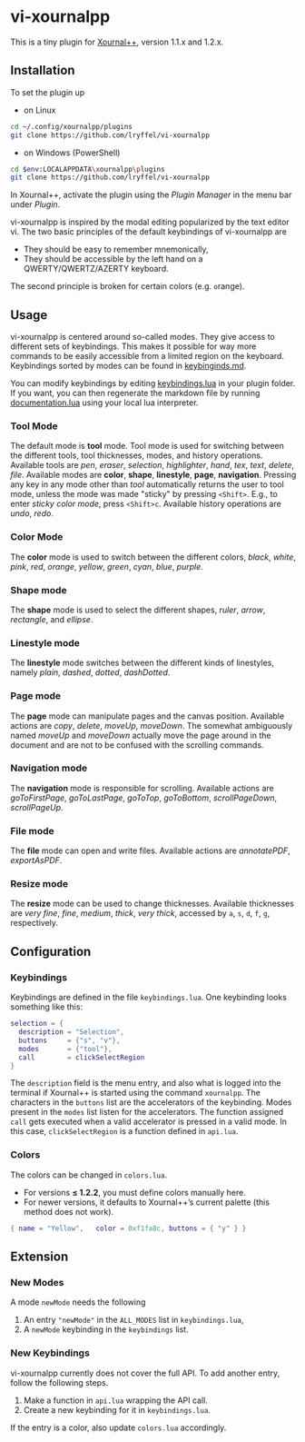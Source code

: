 # vi-xournalpp

This is a tiny plugin for [Xournal++](https://github.com/xournalpp/xournalpp),
version 1.1.x and 1.2.x.

## Installation

To set the plugin up

- on Linux

```bash
cd ~/.config/xournalpp/plugins
git clone https://github.com/lryffel/vi-xournalpp
```

- on Windows (PowerShell)

```bash
cd $env:LOCALAPPDATA\xournalpp\plugins
git clone https://github.com/lryffel/vi-xournalpp
```

In Xournal++, activate the plugin using the _Plugin Manager_
in the menu bar under _Plugin_.

vi-xournalpp is inspired by the modal editing popularized
by the text editor vi.
The two basic principles of the default keybindings of vi-xournalpp are

- They should be easy to remember mnemonically,
- They should be accessible by the left hand on a QWERTY/QWERTZ/AZERTY keyboard.

The second principle is broken for certain colors (e.g. `o`range).

## Usage

vi-xournalpp is centered around so-called modes. They give access to different
sets of keybindings. This makes it possible for way more commands to be easily
accessible from a limited region on the keyboard.
Keybindings sorted by modes can be found in [keybinginds.md](keybindings.md).

You can modify keybindings by editing [keybindings.lua](keybindings.lua) in your plugin
folder. If you want, you can then regenerate the markdown file by running
[documentation.lua](documentation.lua) using your local lua interpreter.

### Tool Mode

The default mode is **tool** mode.
Tool mode is used for switching between the different tools, tool thicknesses,
modes, and history operations. Available tools are _pen_, _eraser_,
_selection_, _highlighter_, _hand_, _tex_, _text_, _delete_, _file_.
Available modes are **color**, **shape**, **linestyle**, **page**, **navigation**.
Pressing any key in any mode other than _tool_ automatically
returns the user to tool mode, unless the mode was made "sticky"
by pressing `<Shift>`. E.g., to enter _sticky color mode_, press
`<Shift>c`.
Available history operations are _undo_, _redo_.

### Color Mode

The **color** mode is used to switch between the different colors,
_black_, _white_, _pink_, _red_, _orange_, _yellow_, _green_,
_cyan_, _blue_, _purple_.

### Shape mode

The **shape** mode is used to select the different shapes, _ruler_,
_arrow_, _rectangle_, and _ellipse_.

### Linestyle mode

The **linestyle** mode switches between the different kinds of linestyles,
namely _plain_, _dashed_, _dotted_, _dashDotted_.

### Page mode

The **page** mode can manipulate pages and the canvas position.
Available actions are _copy_, _delete_, _moveUp_, _moveDown_.
The somewhat ambiguously named _moveUp_ and _moveDown_
actually move the page around in the document
and are not to be confused with the scrolling commands.

### Navigation mode

The **navigation** mode is responsible for scrolling.
Available actions are
_goToFirstPage_, _goToLastPage_, _goToTop_, _goToBottom_,
_scrollPageDown_, _scrollPageUp_.

### File mode

The **file** mode can open and write files.
Available actions are _annotatePDF_, _exportAsPDF_.

### Resize mode

The **resize** mode can be used to change thicknesses.
Available thicknesses are
_very fine_, _fine_, _medium_, _thick_, _very thick_,
accessed by `a`, `s`, `d`, `f`, `g`, respectively.

## Configuration

### Keybindings

Keybindings are defined in the file `keybindings.lua`.
One keybinding looks something like this:

```lua
selection = {
  description = "Selection",
  buttons     = {"s", "v"},
  modes       = {"tool"},
  call        = clickSelectRegion
}
```

The `description` field is the menu
entry, and also what is logged into the terminal
if Xournal++ is started using the command `xournalpp`.
The characters in the `buttons` list are
the accelerators of the keybinding.
Modes present in the `modes` list listen
for the accelerators.
The function assigned `call` gets executed
when a valid accelerator is pressed
in a valid mode. In this case,
`clickSelectRegion` is a function
defined in `api.lua`.

### Colors

The colors can be changed in `colors.lua`.

- For versions **≤ 1.2.2**, you must define colors manually here.  
- For newer versions, it defaults to Xournal++’s current palette (this method does not work).  

```lua
{ name = "Yellow",   color = 0xf1fa8c, buttons = { "y" } }
```

## Extension

### New Modes

A mode `newMode` needs the following

1. An entry `"newMode"` in the `ALL_MODES` list in `keybindings.lua`,
2. A `newMode` keybinding in the `keybindings` list.

### New Keybindings

vi-xournalpp currently does not cover the full API. To add another entry,
follow the following steps.

1. Make a function in `api.lua` wrapping the API call.
2. Create a new keybinding for it in `keybindings.lua`.

If the entry is a color, also update `colors.lua` accordingly.
